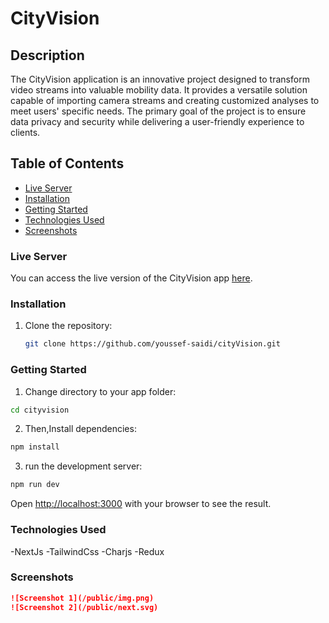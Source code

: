 # CityVision

## Description

The CityVision application is an innovative project designed to transform video streams into valuable mobility data. It provides a versatile solution capable of importing camera streams and creating customized analyses to meet users' specific needs. The primary goal of the project is to ensure data privacy and security while delivering a user-friendly experience to clients.

## Table of Contents

- [Live Server](#live-server)
- [Installation](#installation)
- [Getting Started](#getting-started)
- [Technologies Used](#technologies-used)
- [Screenshots](#screenshots)


### Live Server

You can access the live version of the CityVision app [here](https://city-vision.vercel.app).


### Installation


1. Clone the repository:

   ```bash
   git clone https://github.com/youssef-saidi/cityVision.git
   ```

### Getting Started

1. Change directory to your app folder:
```bash
cd cityvision
```
2. Then,Install dependencies:
```bash
npm install
```
3. run the development server:

```bash
npm run dev
```
Open [http://localhost:3000](http://localhost:3000) with your browser to see the result.

### Technologies Used

-NextJs
-TailwindCss
-Charjs
-Redux


### Screenshots
```markdown
![Screenshot 1](/public/img.png)
![Screenshot 2](/public/next.svg)
``````


